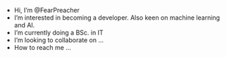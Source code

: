 - Hi, I’m @FearPreacher
- I’m interested in becoming a developer. Also keen on machine learning and AI.
- I’m currently doing a BSc. in IT
- I’m looking to collaborate on ...
- How to reach me ...

<!---
FearPreacher/FearPreacher is a ✨ special ✨ repository because its `README.md` (this file) appears on your GitHub profile.
You can click the Preview link to take a look at your changes.
--->

